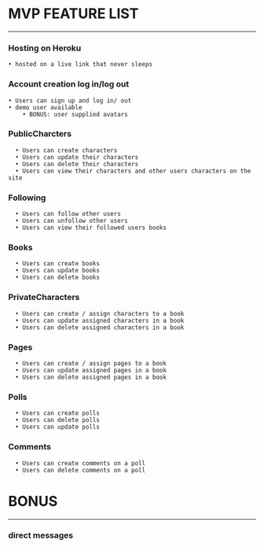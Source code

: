 # **MVP FEATURE LIST**
-----------

### Hosting on Heroku
	• hosted on a live link that never sleeps

### Account creation log in/log out
	• Users can sign up and log in/ out
	• demo user available
		• BONUS: user supplied avatars


### PublicCharcters
      • Users can create characters
      • Users can update their characters
      • Users can delete their characters
      • Users can view their characters and other users characters on the site
### Following
      • Users can follow other users
      • Users can unfollow other users
      • Users can view their followed users books


### Books
      • Users can create books
      • Users can update books
      • Users can delete books
### PrivateCharacters
      • Users can create / assign characters to a book
      • Users can update assigned characters in a book
      • Users can delete assigned characters in a book
### Pages
      • Users can create / assign pages to a book
      • Users can update assigned pages in a book
      • Users can delete assigned pages in a book






### Polls
      • Users can create polls
      • Users can delete polls
      • Users can update polls

### Comments
      • Users can create comments on a poll
      • Users can delete comments on a poll



# BONUS
---------------

### direct messages
